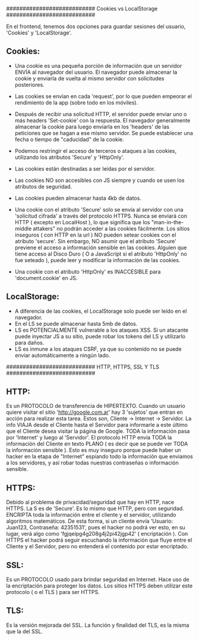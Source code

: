 ########################### Cookies vs LocalStorage ###########################

En el frontend, tenemos dos opciones para guardar sesiones del usuario, 'Cookies' y 'LocalStorage'.

## Cookies:
- Una cookie es una pequeña porción de información que un servidor ENVÍA al navegador del usuario. El navegador puede almacenar la cookie y enviarla de vuelta al mismo servidor con solicitudes posteriores.
- Las cookies se envían en cada 'request', por lo que pueden empeorar el rendimiento de la app (sobre todo en los móviles).
- Después de recibir una solicitud HTTP, el servidor puede enviar uno o más headers 'Set-cookie' con la respuesta. El navegador generalmente almacenar la cookie para luego enviarla en los 'headers' de las peticiones que se hagan a ese mismo servidor. Se puede establecer una fecha o tiempo de "caducidad" de la cookie.
- Podemos restringir el acceso de terceros o ataques a las cookies, utilizando los atributos 'Secure' y 'HttpOnly'.
- Las cookies están destinadas a ser leídas por el servidor.
- Las cookies NO son accesibles con JS siempre y cuando se usen los atributos de seguridad.
- Las cookies pueden almacenar hasta 4kb de datos.

- Una cookie con el atributo 'Secure' solo se envía al servidor con una 'solicitud cifrada' a través del protocolo HTTPS. Nunca se enviará con HTTP ( excepto en LocalHost ), lo que significa que los "man-in-the-middle attakers" no podrán acceder a las cookies fácilmente. Los sitios inseguros ( con HTTP en la url ) NO pueden setear cookies con el atributo 'secure'.
Sin embargo, NO asumir que el atributo 'Secure' previene el acceso a información sensible en las cookies. Alguien que tiene acceso al Disco Duro ( O a JavaScript si el atributo 'HttpOnly' no fue seteado ), puede leer y modificar la información de las cookies.

- Una cookie con el atributo 'HttpOnly' es INACCESIBLE para 'document.cookie' en JS.


## LocalStorage:
- A diferencia de las cookies, el LocalStorage solo puede ser leído en el navegador.
- En el LS se puede almacenar hasta 5mb de datos.
- LS es POTENCIALMENTE vulnerable a los ataques XSS. Si un atacante puede inyectar JS a su sitio, puede robar los tokens del LS y utilizarlo para daños.
- LS es inmune a los ataques CSRF, ya que su contenido no se puede enviar automáticamente a ningún lado.



########################### HTTP, HTTPS, SSL Y TLS ###########################

## HTTP:
Es un PROTOCOLO de transferencia de HIPERTEXTO.
Cuando un usuario quiere visitar el sitio 'http://google.com.ar' hay 3 'sujetos' que entran en acción para realizar esta tarea. Estos son, Cliente -> Internet -> Servidor.
La info VIAJA desde el Cliente hasta el Servidor para informarle a este último que el Cliente desea visitar la página de Google. TODA la información pasa por 'Internet' y luego al 'Servidor'. 
El protocolo HTTP envía TODA la información del Cliente en texto PLANO ( es decir que se puede ver TODA la información sensible ). Esto es muy inseguro porque puede haber un hacker en la etapa de "Internet" espiando todo la información que enviamos a los servidores, y así robar todas nuestras contraseñas o información sensible.

## HTTPS:
Debido al problema de privacidad/seguridad que hay en HTTP, nace HTTPS. La S es de 'Secure'.
Es lo mismo que HTTP, pero con seguridad.
ENCRIPTA toda la información entre el cliente y el servidor, utilizando algoritmos matemáticos.
De esta forma, si un cliente envía 'Usuario: Juan123, Contraseña: 42351531', pues el hacker no podrá ver esto, en su lugar, verá algo como 'fgjqeipg4g208g4j2pi42jgp42' ( encriptación ).
Con HTTPS el hacker podrá seguir escuchando la información que fluye entre el Cliente y el Servidor, pero no entenderá el contenido por estar encriptado.

## SSL:
Es un PROTOCOLO usado para brindar seguridad en Internet.
Hace uso de la encriptación para proteger los datos.
Los sitios HTTPS deben utilizar este protocolo ( o el TLS ) para ser HTTPS.

## TLS:
Es la versión mejorada del SSL.
La función y finalidad del TLS, es la misma que la del SSL.
